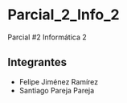 # Parcial_2_Info_2
Parcial #2 Informática 2

## Integrantes
* Felipe Jiménez Ramírez
* Santiago Pareja Pareja